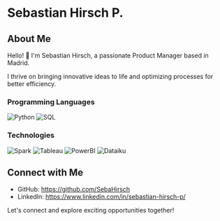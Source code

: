 # Sebastian Hirsch P.

## About Me

Hello! 👋 I'm Sebastian Hirsch, a passionate Product Manager based in Madrid. 

I thrive on bringing innovative ideas to life and optimizing processes for better efficiency.

### Programming Languages
![Python](https://img.shields.io/badge/Python-3776AB?style=for-the-badge&logo=python&logoColor=white)
![SQL](https://img.shields.io/badge/SQL-4CAF50?style=for-the-badge&logo=sql&logoColor=white)

### Technologies
![Spark](https://img.shields.io/badge/Spark-E25A1C?style=for-the-badge&logo=apache%20spark&logoColor=white)
![Tableau](https://img.shields.io/badge/Tableau-E97627?style=for-the-badge&logo=tableau&logoColor=white) 
![PowerBI](https://img.shields.io/badge/PowerBI-800080?style=for-the-badge&logo=powerbi&logoColor=white)
![Dataiku](https://img.shields.io/badge/Dataiku-008DBB?style=for-the-badge&logo=dataiku&logoColor=white) 

## Connect with Me

- GitHub: https://github.com/SebaHirsch
- LinkedIn: https://www.linkedin.com/in/sebastian-hirsch-p/
  
Let's connect and explore exciting opportunities together!
